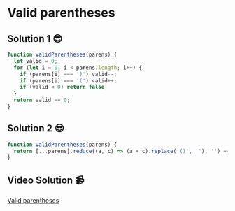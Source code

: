 # Valid parentheses

## Solution 1 😎

```javascript
function validParentheses(parens) {
  let valid = 0;
  for (let i = 0; i < parens.length; i++) {
    if (parens[i] === ')') valid--;
    if (parens[i] === '(') valid++;
    if (valid < 0) return false;
  }
  return valid == 0;
}
```

## Solution 2 😎

```javascript
function validParentheses(parens) {
  return [...parens].reduce((a, c) => (a + c).replace('()', ''), '') === '';
}
```

## Video Solution 📹

[Valid parentheses](https://edpuzzle.com/assignments/63c720dfa56d8e415452ff4d/watch)
